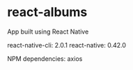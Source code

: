 # react-albums
App built using React Native

react-native-cli: 2.0.1
react-native: 0.42.0

NPM dependencies: axios

